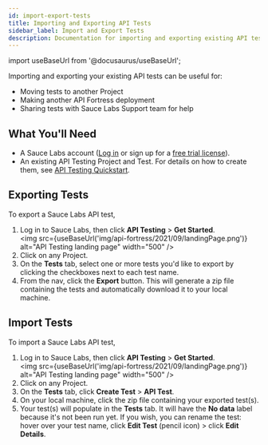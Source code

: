 ```yaml
---
id: import-export-tests
title: Importing and Exporting API Tests
sidebar_label: Import and Export Tests
description: Documentation for importing and exporting existing API tests.
---
```


import useBaseUrl from '@docusaurus/useBaseUrl';

Importing and exporting your existing API tests can be useful for:
* Moving tests to another Project
* Making another API Fortress deployment
* Sharing tests with Sauce Labs Support team for help

## What You'll Need
* A Sauce Labs account ([Log in](https://accounts.saucelabs.com/am/XUI/#login/) or sign up for a [free trial license](https://saucelabs.com/sign-up)).
* An existing API Testing Project and Test. For details on how to create them, see [API Testing Quickstart](/api-testing/quickstart/).


## Exporting Tests
To export a Sauce Labs API test,

1. Log in to Sauce Labs, then click **API Testing** > **Get Started**.<br/><img src={useBaseUrl('img/api-fortress/2021/09/landingPage.png')} alt="API Testing landing page" width="500" />
1. Click on any Project.
1. On the **Tests** tab, select one or more tests you'd like to export by clicking the checkboxes next to each test name.
1. From the nav, click the **Export** button. This will generate a zip file containing the tests and automatically download it to your local machine.


## Import Tests
To import a Sauce Labs API test,

1. Log in to Sauce Labs, then click **API Testing** > **Get Started**.<br/><img src={useBaseUrl('img/api-fortress/2021/09/landingPage.png')} alt="API Testing landing page" width="500" />
1. Click on any Project.
1. On the **Tests** tab, click **Create Test** > **API Test**.
1. On your local machine, click the zip file containing your exported test(s).
1. Your test(s) will populate in the **Tests** tab. It will have the **No data** label because it's not been run yet. If you wish, you can rename the test: hover over your test name, click **Edit Test** (pencil icon) > click **Edit Details**.
